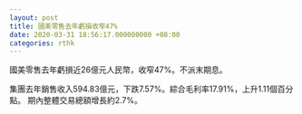 ```yaml
---
layout: post
title: 國美零售去年虧損收窄47%
date: 2020-03-31 18:56:17.000000000 +08:00
categories: rthk
---
```


國美零售去年虧損近26億元人民幣，收窄47%。不派末期息。

集團去年銷售收入594.83億元，下跌7.57%。綜合毛利率17.91%，上升1.11個百分點。 期內整體交易總額增長約2.7%。
